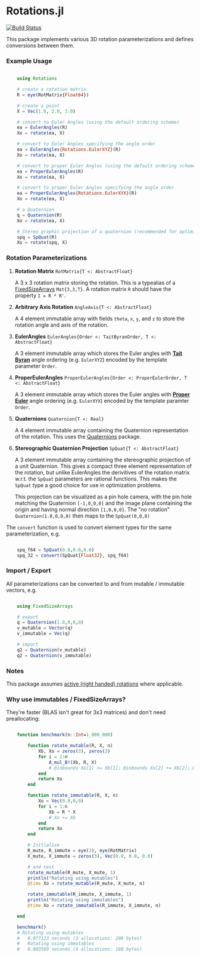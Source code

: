 # Rotations.jl

[![Build Status](https://travis-ci.org/FugroRoames/Rotations.jl.svg?branch=master)](https://travis-ci.org/FugroRoames/Rotations.jl)

This package implements various 3D rotation parameterizations and defines conversions between them.

### Example Usage

```julia

    using Rotations

    # create a rotation matrix
    R = eye(RotMatrix{Float64})

    # create a point
    X = Vec(1.0, 2.0, 3.0)

    # convert to Euler Angles (using the default ordering scheme)
    ea = EulerAngles(R)
    Xo = rotate(ea, X)

    # convert to Euler Angles specifying the angle order
    ea = EulerAngles{Rotations.EulerXYZ}(R)
    Xo = rotate(ea, X)

    # convert to proper Euler Angles (using the default ordering scheme)
    ea = ProperEulerAngles(R)
    Xo = rotate(ea, X)

    # convert to proper Euler Angles specifying the angle order
    ea = ProperEulerAngles{Rotations.EulerXYX}(R)
    Xo = rotate(ea, X)

    # a Quaternion
    q = Quaternion(R)
    Xo = rotate(ea, X)

    # Stereo graphic projection of a quaternion (recommended for optimization problems)
    spq = SpQuat(R)
    Xo = rotate(spq, X)

```

### Rotation Parameterizations

1. **Rotation Matrix** `RotMatrix{T <: AbstractFloat}`

    A 3 x 3 rotation matrix storing the rotation.  This is a typealias of a [FixedSizeArrays](https://github.com/SimonDanisch/FixedSizeArrays.jl) `Mat{3,3,T}`.  A rotation matrix `R` should have the property `I = R * R'`.



2. **Arbitrary Axis Rotation** `AngleAxis{T <: AbstractFloat}`

    A 4 element immutable array with fields `theta`, `x`, `y`, and `z` to store the rotation angle and axis of the rotation.



3. **EulerAngles** `EulerAngles{Order <: TaitByranOrder, T <: AbstractFloat}`

    A 3 element immutable array which stores the Euler angles with [**Tait Byran**](https://en.wikipedia.org/wiki/Euler_angles#Tait.E2.80.93Bryan_angles) angle ordering (e.g. `EulerXYZ`) encoded by the template parameter `Order`.



4. **ProperEulerAngles** `ProperEulerAngles{Order <: ProperEulerOrder, T <: AbstractFloat}`

    A 3 element immutable array which stores the Euler angles with [**Proper Euler**](https://en.wikipedia.org/wiki/Euler_angles#Conventions) angle ordering (e.g. `EulerXYX`) encoded by the template paramter `Order`.



5. **Quaternions** `Quaternion{T <: Real}`

    A 4 element immutable array containing the Quaternion representation of the rotation.  This uses the [Quaternions](https://github.com/JuliaGeometry/Quaternions.jl) package.



6. **Stereographic Quaternion Projection** `SpQuat{T <: AbstractFloat}`

    A 3 element immutable array containing the stereographic projection of a unit Quaternion.  This gives a compact three element representation of the rotation, but unlike EulerAngles the derivitives of the rotation matrix w.r.t. the `SpQuat` parameters are rational functions.  This makes the `SpQuat` type a good choice for use in optimization problems.

    This projection can be visualized as a pin hole camera, with the pin hole matching the Quaternion `[-1,0,0,0]` and the image plane containing the origin and having normal direction `[1,0,0,0]`.  The "no rotation" `Quaternion(1.0,0,0,0)` then maps to the `SpQuat(0,0,0)`






The `convert` function is used to convert element types for the same parameterization, e.g.

```julia

    spq_f64 = SpQuat(0.0,0.0,0.0)
    spq_32 = convert(SpQuat{Float32}, spq_f64)

```



### Import / Export

All parameterizations can be converted to and from mutable / immutable vectors, e.g.

```julia

    using FixedSizeArrays

    # export
    q = Quaternion(1.0,0,0,0)
    v_mutable = Vector(q)
    v_immutable = Vec(q)

    # import
    q2 = Quaternion(v_mutable)
    q2 = Quaternion(v_immutable)

```

### Notes

This package assumes [active (right handed) rotations](https://en.wikipedia.org/wiki/Active_and_passive_transformation) where applicable.


### Why use immutables / FixedSizeArrays?

They're faster (BLAS isn't great for 3x3 matrices) and don't need preallocating:

```julia

    function benchmark(n::Int=1_000_000)

        function rotate_mutable(R, X, n)
            Xb, Xo = zeros(3), zeros(3)
            for i = 1:n
                A_mul_B!(Xb, R, X)
                # @inbounds Xo[1] += Xb[1]; @inbounds Xo[2] += Xb[2]; @inbounds Xo[3] += Xb[3];
            end
            return Xo
        end

        function rotate_immutable(R, X, n)
            Xo = Vec(0.0,0,0)
            for i = 1:n
                Xb = R * X
                # Xo += Xb
            end
            return Xo
        end

        # Initialise
        R_mute, R_immute = eye(3), eye(RotMatrix)
        X_mute, X_immute = zeros(3), Vec(0.0, 0.0, 0.0)

        # and test
        rotate_mutable(R_mute, X_mute, 1)
        println("Rotating using mutables")
        @time Xo = rotate_mutable(R_mute, X_mute, n)

        rotate_immutable(R_immute, X_immute, 1)
        println("Rotating using immutables")
        @time Xo = rotate_immutable(R_immute, X_immute, n)

    end

    benchmark()
    # Rotating using mutables
    #   0.077123 seconds (3 allocations: 208 bytes)
    #   Rotating using immutables
    #   0.003569 seconds (4 allocations: 160 bytes)

```

